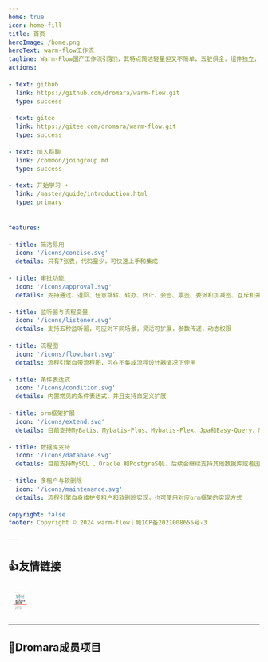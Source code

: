 ```yaml
---
home: true
icon: home-fill
title: 首页
heroImage: /home.png
heroText: warm-flow工作流
tagline: Warm-Flow国产工作流引擎🎉，其特点简洁轻量但又不简单，五脏俱全，组件独立，可扩展，可满足中小项目的组件。
actions:

- text: github
  link: https://github.com/dromara/warm-flow.git
  type: success

- text: gitee
  link: https://gitee.com/dromara/warm-flow.git
  type: success
  
- text: 加入群聊
  link: /common/joingroup.md
  type: success
  
- text: 开始学习 ➜
  link: /master/guide/introduction.html
  type: primary  


features:

- title: 简洁易用
  icon: '/icons/concise.svg'
  details: 只有7张表，代码量少，可快速上手和集成

- title: 审批功能
  icon: '/icons/approval.svg'
  details: 支持通过、退回、任意跳转、转办、终止、会签、票签、委派和加减签、互斥和并行网关

- title: 监听器与流程变量
  icon: '/icons/listener.svg'
  details: 支持五种监听器，可应对不同场景，灵活可扩展，参数传递，动态权限
  
- title: 流程图
  icon: '/icons/flowchart.svg'
  details: 流程引擎自带流程图，可在不集成流程设计器情况下使用

- title: 条件表达式
  icon: '/icons/condition.svg'
  details: 内置常见的条件表达式，并且支持自定义扩展
  
- title: orm框架扩展
  icon: '/icons/extend.svg'
  details: 目前支持MyBatis、Mybatis-Plus、Mybatis-Flex、Jpa和Easy-Query，后续会由社区提供其他支持，扩展方便

- title: 数据库支持
  icon: '/icons/database.svg'
  details: 目前支持MySQL 、Oracle 和PostgreSQL，后续会继续支持其他数据库或者国产数据库

- title: 多租户与软删除
  icon: '/icons/maintenance.svg'
  details: 流程引擎自身维护多租户和软删除实现，也可使用对应orm框架的实现方式

copyright: false
footer: Copyright © 2024 warm-flow｜赣ICP备2021008655号-3

---
```

## **👍友情链接**
<style>
    .member-project {
        display: flex;
        flex-wrap: wrap;
    }

    .member-project a {
        padding: 10px;
    }

    .member-project a img {
        height: 40px;
    }
</style>

<div class="member-project">
    <a href="https://gitee.com/lwj/flow" target="_blank">
        <img src="./.vuepress/public/flowableHb.jpg" alt="open-capacity-platform" title="对flowable有兴趣的朋友可以购买贺波老师的书《深入flowable流程引擎》">
    </a>
</div>

---

## **🚀Dromara成员项目**
<div v-html="content"></div>

<script>
import axios from 'axios';

export default {
    data() {
        return {
            content: ''
        }
    },
    async mounted() {
        try {
            const response = await axios.get('https://x-file-storage.xuyanwu.cn/assets/link/member-project-pure.md');
            this.content = response.data;
        } catch (error) {
            console.error('Failed to fetch external markdown:', error);
        }
    }

}
</script>

